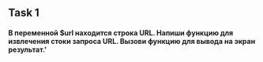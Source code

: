 ## Task 1
#### В переменной $url находится строка URL. Напиши функцию для извлечения стоки запроса URL. Вызови функцию для вывода на экран результат.'